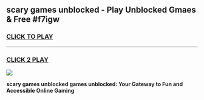 
## scary games unblocked - Play Unblocked Gmaes & Free #f7igw
<h3>
<a href="https://news.freeplayer.one?title=scary_games_unblocked&ref=03M">CLICK TO PLAY</a></h3>
<hr>

<h3>
<a href="https://news.freeplayer.one?title=scary_games_unblocked&ref=03M">CLICK 2 PLAY</a>
  
</h3>

<a href="https://news.freeplayer.one?title=scary_games_unblocked&ref=03M"><img src="https://clearcache.store/games.png"></a>


**scary games unblocked games unblocked: Your Gateway to Fun and Accessible Online Gaming**
